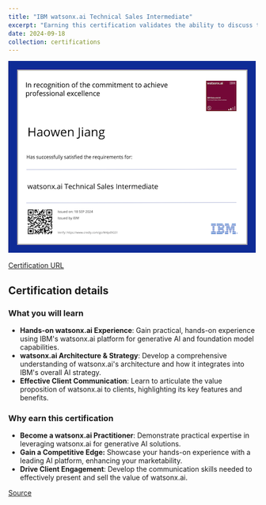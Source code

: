 ```yaml
---
title: "IBM watsonx.ai Technical Sales Intermediate"
excerpt: "Earning this certification validates the ability to discuss the value proposition of IBM watsonx.ai with clients, demonstrating an understanding of its generative AI and foundation model capabilities as well as its key features through hands-on experience.<br/><img src='/images/ibm-watsonx.ai-technical-sales-intermediate.png'>"
date: 2024-09-18
collection: certifications
---
```


![](/images/ibm-watsonx.ai-technical-sales-intermediate.png)

[Certification URL](https://www.credly.com/badges/7e249201-e500-49e2-b883-b8b3daa0d6a8/public_url)

## Certification details

### What you will learn

- **Hands-on watsonx.ai Experience**: Gain practical, hands-on experience using IBM's watsonx.ai platform for generative AI and foundation model capabilities.
- **watsonx.ai Architecture & Strategy**: Develop a comprehensive understanding of watsonx.ai's architecture and how it integrates into IBM's overall AI strategy.
- **Effective Client Communication**: Learn to articulate the value proposition of watsonx.ai to clients, highlighting its key features and benefits.

### Why earn this certification

- **Become a watsonx.ai Practitioner**: Demonstrate practical expertise in leveraging watsonx.ai for generative AI solutions.
- **Gain a Competitive Edge:**  Showcase your hands-on experience with a leading AI platform, enhancing your marketability.
- **Drive Client Engagement**: Develop the communication skills needed to effectively present and sell the value of watsonx.ai.

[Source](https://www.credly.com/badges/7e249201-e500-49e2-b883-b8b3daa0d6a8/public_url)
